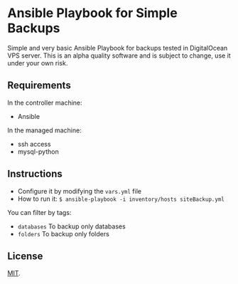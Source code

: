 Ansible Playbook for Simple Backups
===================================

Simple and very basic Ansible Playbook for backups tested in DigitalOcean VPS server. This is an alpha quality software and is subject to change, use it under your own risk.

## Requirements

In the controller machine:

* Ansible

In the managed machine:

* ssh access
* mysql-python

## Instructions

* Configure it by modifying the `vars.yml` file
* How to run it: `$ ansible-playbook -i inventory/hosts siteBackup.yml`

You can filter by tags:

* `databases` To backup only databases
* `folders` To backup only folders

## License

[MIT](./LICENSE).
